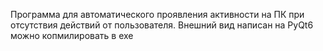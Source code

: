 Программа для автоматического проявления активности на ПК при отсутствия действий от пользователя. Внешний вид написан на PyQt6 можно копмилировать в exe
